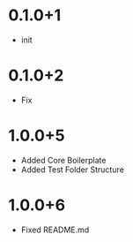 # 0.1.0+1

- init

# 0.1.0+2

- Fix

# 1.0.0+5

- Added Core Boilerplate
- Added Test Folder Structure

# 1.0.0+6

- Fixed README.md